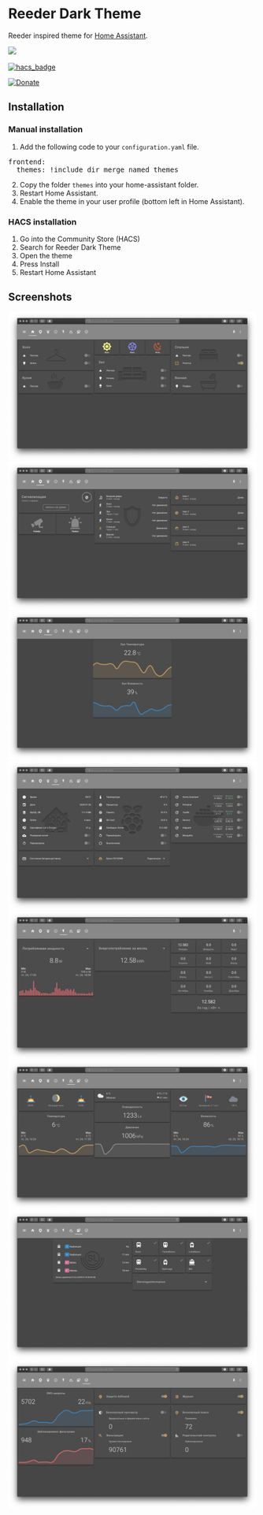 # Reeder Dark Theme
Reeder inspired theme for [Home Assistant](https://www.home-assistant.io/).

[![](https://img.shields.io/badge/My-Configuration-blue?style=for-the-badge)](https://github.com/hekm77/homeassistant-config) 

[![hacs_badge](https://img.shields.io/badge/HACS-Default-orange.svg?style=for-the-badge)](https://github.com/custom-components/hacs)

[![Donate](https://img.shields.io/badge/Donate-PayPal-blue.svg)](https://www.paypal.me/ChikiPiki)
## Installation
### Manual installation
1. Add the following code to your `configuration.yaml` file.
<pre>
frontend:
  themes: !include_dir_merge_named themes
</pre> 
2. Copy the folder `themes` into your home-assistant folder.
3. Restart Home Assistant.
4. Enable the theme in your user profile (bottom left in Home Assistant).

### HACS installation
1. Go into the Community Store (HACS)
2. Search for Reeder Dark Theme
3. Open the theme
4. Press Install
5. Restart Home Assistant

## Screenshots
<img src="https://github.com/hekm77/reeder_dark_theme/blob/master/screenshots/reeder_dark_1.png" alt="Screenshots" />
<img src="https://github.com/hekm77/reeder_dark_theme/blob/master/screenshots/reeder_dark_2.png" alt="Screenshots" />
<img src="https://github.com/hekm77/reeder_dark_theme/blob/master/screenshots/reeder_dark_3.png" alt="Screenshots" />
<img src="https://github.com/hekm77/reeder_dark_theme/blob/master/screenshots/reeder_dark_4.png" alt="Screenshots" />
<img src="https://github.com/hekm77/reeder_dark_theme/blob/master/screenshots/reeder_dark_5.png" alt="Screenshots" />
<img src="https://github.com/hekm77/reeder_dark_theme/blob/master/screenshots/reeder_dark_6.png" alt="Screenshots" />
<img src="https://github.com/hekm77/reeder_dark_theme/blob/master/screenshots/reeder_dark_7.png" alt="Screenshots" />
<img src="https://github.com/hekm77/reeder_dark_theme/blob/master/screenshots/reeder_dark_8.png" alt="Screenshots" />
